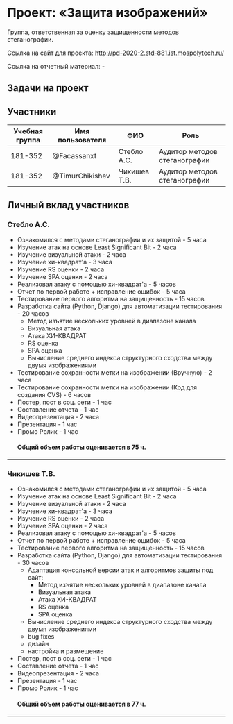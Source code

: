 # Проект: «Защита изображений»

Группа, ответственная за оценку защищенности методов стеганографии.

Ссылка на сайт для проекта: http://pd-2020-2.std-881.ist.mospolytech.ru/

Ссылка на отчетный материал: -

## Задачи на проект

## Участники

| Учебная группа | Имя пользователя | ФИО                      | Роль                            |
|----------------|------------------|--------------------------|---------------------------------|
| 181-352        | @Facassanxt      | Стебло А.С.              | Аудитор методов cтеганографии   |
| 181-352        | @TimurChikishev  | Чикишев Т.В.             | Аудитор методов cтеганографии   |

## Личный вклад участников

### Стебло А.С. 
- Ознакомился с методами стеганографии и их защитой - 5 часа
- Изучение атак на основе Least Significant Bit - 2 часа
- Изучение визуальной атаки - 2 часа
- Изучение хи-квадрат'a - 3 часа
- Изучение RS оценки - 2 часа
- Изучение SPA оценки - 2 часа 
- Реализовал атаку с помощью хи-квадрат'a - 5 часов
- Отчет по первой работе + исправление ошибок - 5 часа
- Тестирование первого алгоритма на защищенность - 15 часов
- Разработка сайта (Python, Django) для автоматизации тестирования - 20 часов 
  - Метод изъятие нескольких уровней в диапазоне канала
  - Визуальная атака
  - Атака ХИ-КВАДРАТ
  - RS оценка
  - SPA оценка
  - Вычисление среднего индекса структурного сходства между двумя изображениями 
- Тестирование сохранности метки на изображении (Вручную) - 2 часа
- Тестирование сохранности метки на изображении (Код для создания CVS) - 6 часов
- Постер, пост в соц. сети - 1 час
- Составление отчета - 1 час
- Видеопрезентация - 2 часа
- Презентация - 1 час
- Промо Ролик - 1 час
####        Общий объем работы оценивается в 75 ч.
------------------------------
### Чикишев Т.В.

- Ознакомился с методами стеганографии и их защитой - 5 часа
- Изучение атак на основе Least Significant Bit - 2 часа
- Изучение визуальной атаки - 2 часа
- Изучение хи-квадрат'a - 3 часа
- Изучение RS оценки - 2 часа
- Изучение SPA оценки - 2 часа 
- Реализовал атаку с помощью хи-квадрат'a - 5 часов
- Отчет по первой работе + исправление ошибок - 5 часа
- Тестирование первого алгоритма на защищенность - 15 часов
- Разработка сайта (Python, Django) для автоматизации тестирования - 30 часов 
  - Адаптация консольной версии атак и алгоритмов защиты под сайт:
    - Метод изъятие нескольких уровней в диапазоне канала
    - Визуальная атака
    - Атака ХИ-КВАДРАТ
    - RS оценка
    - SPA оценка
  - Вычисление среднего индекса структурного сходства между двумя изображениями 
  - bug fixes
  - дизайн
  - настройка и размещение
- Постер, пост в соц. сети - 1 час
- Составление отчета - 1 час
- Видеопрезентация - 2 часа
- Презентация - 1 час
- Промо Ролик - 1 час
####        Общий объем работы оценивается в 77 ч.
------------------------------

